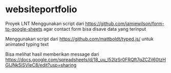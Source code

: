 # websiteportfolio
Proyek LNT
Menggunakan script dari https://github.com/jamiewilson/form-to-google-sheets agar contact form bisa disave data yang terinput

Menggunakan script dari https://github.com/mattboldt/typed.js/ untuk animated typing text

Bisa melihat hasil memberikan message dari https://docs.google.com/spreadsheets/d/18_uu_I52lzSr0FRQft7qZCZil60tzHGIJNkSiSVIeC8/edit?usp=sharing
